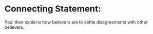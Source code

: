# Connecting Statement:

Paul then explains how believers are to settle disagreements with other believers.